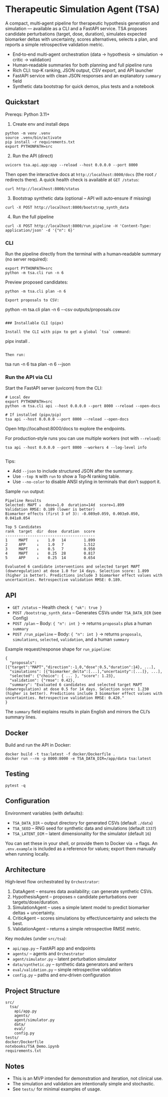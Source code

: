 # Therapeutic Simulation Agent (TSA)

A compact, multi‑agent pipeline for therapeutic hypothesis generation and simulation — available as a CLI and a FastAPI service. TSA proposes candidate perturbations (target, dose, duration), simulates expected biomarker deltas with uncertainty, scores alternatives, selects a plan, and reports a simple retrospective validation metric.

- End‑to‑end multi‑agent orchestration (data → hypothesis → simulation → critic → validation)
- Human‑readable summaries for both planning and full pipeline runs
- Rich CLI: top‑K ranking, JSON output, CSV export, and API launcher
- FastAPI service with clean JSON responses and an explanatory `summary` field
- Synthetic data bootstrap for quick demos, plus tests and a notebook

## Quickstart

Prereqs: Python 3.11+

1) Create env and install deps

```
python -m venv .venv
source .venv/bin/activate
pip install -r requirements.txt
export PYTHONPATH=src
```

2) Run the API (direct)

```
uvicorn tsa.api.app:app --reload --host 0.0.0.0 --port 8000
```

Then open the interactive docs at `http://localhost:8000/docs` (the root `/` redirects there). A quick health check is available at `GET /status`:

```
curl http://localhost:8000/status
```

3) Bootstrap synthetic data (optional – API will auto‑ensure if missing)

```
curl -X POST http://localhost:8000/bootstrap_synth_data
```

4) Run the full pipeline

```
curl -X POST http://localhost:8000/run_pipeline -H 'Content-Type: application/json' -d '{"n": 6}'
```

### CLI

Run the pipeline directly from the terminal with a human‑readable summary (no server required):

```
export PYTHONPATH=src
python -m tsa.cli run -n 6
```

Preview proposed candidates:

```
python -m tsa.cli plan -n 6

Export proposals to CSV:

```
python -m tsa.cli plan -n 6 --csv outputs/proposals.csv
```

### Installable CLI (pipx)

Install the CLI with pipx to get a global `tsa` command:

```
pipx install .
```

Then run:

```
tsa run -n 6
tsa plan -n 6 --json

### Run the API via CLI

Start the FastAPI server (uvicorn) from the CLI:

```
# Local dev
export PYTHONPATH=src
python -m tsa.cli api --host 0.0.0.0 --port 8000 --reload --open-docs

# If installed (pipx/pip)
tsa api --host 0.0.0.0 --port 8000 --reload --open-docs
```

Open http://localhost:8000/docs to explore the endpoints.

For production‑style runs you can use multiple workers (not with `--reload`):

```
tsa api --host 0.0.0.0 --port 8000 --workers 4 --log-level info
```
```
```

Tips:
- Add `--json` to include structured JSON after the summary.
- Use `--top N` with `run` to show a Top‑N ranking table.
- Use `--no-color` to disable ANSI styling in terminals that don’t support it.

Sample `run` output:

```
Pipeline Results
Selected: MAPT ↓  dose=1.0  duration=14d  score=1.899
Validation RMSE: 0.189 (lower is better)
Biomarker effects (first 3 of 3): -0.089±0.059, 0.003±0.050, 0.041±0.054

Top 5 Candidates
rank  target  dir  dose  duration  score
----------------------------------------
1     MAPT    ↓    1.0   14        1.899
2     APP     ↓    1.0   7         1.512
3     MAPT    ↓    0.5   7         0.950
4     MAPT    ↓    0.25  28        0.817
5     APP     ↓    0.25  14        0.654

Evaluated 6 candidate interventions and selected target MAPT (downregulation) at dose 1.0 for 14 days. Selection score: 1.899 (higher is better). Predictions include 3 biomarker effect values with uncertainties. Retrospective validation RMSE: 0.189.
```

## API

- `GET /status` – Health check `{ "ok": true }`
- `POST /bootstrap_synth_data` – Generates CSVs under `TSA_DATA_DIR` (see Config)
- `POST /plan` – Body: `{ "n": int }` → returns `proposals` plus a human `summary`
- `POST /run_pipeline` – Body: `{ "n": int }` → returns `proposals`, `simulations`, `selected`, `validation`, and a human `summary`

Example request/response shape for `run_pipeline`:

```
{
  "proposals": [{"target":"MAPT","direction":-1.0,"dose":0.5,"duration":14}, ...],
  "simulations": [{"biomarker_delta":[...],"uncertainty":[...]}, ...],
  "selected": {"choice": { ... }, "score": 1.23},
  "validation": {"rmse": 0.42},
  "summary": "Evaluated 6 candidates and selected target MAPT (downregulation) at dose 0.5 for 14 days. Selection score: 1.230 (higher is better). Predictions include 3 biomarker effect values with uncertainties. Retrospective validation RMSE: 0.420."
}
```

The `summary` field explains results in plain English and mirrors the CLI’s summary lines.

## Docker

Build and run the API in Docker:

```
docker build -t tsa:latest -f docker/Dockerfile .
docker run --rm -p 8000:8000 -e TSA_DATA_DIR=/app/data tsa:latest
```

## Testing

```
pytest -q
```

## Configuration

Environment variables (with defaults):

- `TSA_DATA_DIR` – output directory for generated CSVs (default `./data`)
- `TSA_SEED` – RNG seed for synthetic data and simulations (default `1337`)
- `TSA_LATENT_DIM` – latent dimensionality for the simulator (default `16`)

You can set these in your shell, or provide them to Docker via `-e` flags. An `.env.example` is included as a reference for values; export them manually when running locally.

## Architecture

High‑level flow orchestrated by `Orchestrator`:

1. DataAgent – ensures data availability; can generate synthetic CSVs.
2. HypothesisAgent – proposes `n` candidate perturbations over targets/dose/duration.
3. SimulationAgent – uses a simple latent model to predict biomarker deltas + uncertainty.
4. CriticAgent – scores simulations by effect/uncertainty and selects the best.
5. ValidationAgent – returns a simple retrospective RMSE metric.

Key modules (under `src/tsa`):

- `api/app.py` – FastAPI app and endpoints
- `agents/` – agents and `Orchestrator`
- `agent/simulator.py` – latent perturbation simulator
- `data/synthetic.py` – synthetic data generators and writers
- `eval/validation.py` – simple retrospective validation
- `config.py` – paths and env‑driven configuration

## Project Structure

```
src/
  tsa/
    api/app.py
    agents/
    agent/simulator.py
    data/
    eval/
    config.py
tests/
docker/Dockerfile
notebooks/TSA_Demo.ipynb
requirements.txt
```

## Notes

- This is an MVP intended for demonstration and iteration, not clinical use.
- The simulation and validation are intentionally simple and stochastic.
- See `tests/` for minimal examples of usage.
